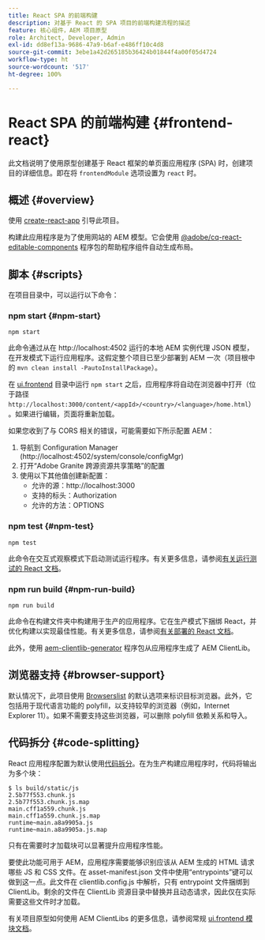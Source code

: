 ```yaml
---
title: React SPA 的前端构建
description: 对基于 React 的 SPA 项目的前端构建流程的描述
feature: 核心组件，AEM 项目原型
role: Architect, Developer, Admin
exl-id: dd8ef13a-9686-47a9-b6af-e486ff10c4d8
source-git-commit: 3ebe1a42d265185b36424b01844f4a00f05d4724
workflow-type: ht
source-wordcount: '517'
ht-degree: 100%

---
```


# React SPA 的前端构建 {#frontend-react}

此文档说明了使用原型创建基于 React 框架的单页面应用程序 (SPA) 时，创建项目的详细信息。即在将 `frontendModule` 选项设置为 `react` 时。

## 概述 {#overview}

使用 [create-react-app](https://github.com/facebook/create-react-app) 引导此项目。

构建此应用程序是为了使用网站的 AEM 模型。它会使用 [@adobe/cq-react-editable-components](https://www.npmjs.com/package/@adobe/cq-react-editable-components) 程序包的帮助程序组件自动生成布局。

## 脚本 {#scripts}

在项目目录中，可以运行以下命令：

### npm start {#npm-start}

```shell
npm start
```

此命令通过从在 http://localhost:4502 运行的本地 AEM 实例代理 JSON 模型，在开发模式下运行应用程序。这假定整个项目已至少部署到 AEM 一次（项目根中的 `mvn clean install -PautoInstallPackage`）。

在 [ui.frontend](uifrontend.md) 目录中运行 `npm start` 之后，应用程序将自动在浏览器中打开（位于路径 `http://localhost:3000/content/<appId>/<country>/<language>/home.html`）。如果进行编辑，页面将重新加载。

如果您收到了与 CORS 相关的错误，可能需要如下所示配置 AEM：

1. 导航到 Configuration Manager (http://localhost:4502/system/console/configMgr)
1. 打开“Adobe Granite 跨源资源共享策略”的配置
1. 使用以下其他值创建新配置：
   * 允许的源：http://localhost:3000
   * 支持的标头：Authorization
   * 允许的方法：OPTIONS

### npm test {#npm-test}

```shell
npm test
```

此命令在交互式观察模式下启动测试运行程序。有关更多信息，请参阅[有关运行测试的 React 文档](https://facebook.github.io/create-react-app/docs/running-tests)。

### npm run build {#npm-run-build}

```shell
npm run build
```

此命令在构建文件夹中构建用于生产的应用程序。它在生产模式下捆绑 React，并优化构建以实现最佳性能。有关更多信息，请参阅[有关部署的 React 文档](https://facebook.github.io/create-react-app/docs/deployment)。

此外，使用 [aem-clientlib-generator](https://github.com/wcm-io-frontend/aem-clientlib-generator) 程序包从应用程序生成了 AEM ClientLib。

## 浏览器支持 {#browser-support}

默认情况下，此项目使用 [Browserslist](https://github.com/browserslist/browserslist) 的默认选项来标识目标浏览器。此外，它包括用于现代语言功能的 polyfill，以支持较早的浏览器（例如，Internet Explorer 11）。如果不需要支持这些浏览器，可以删除 polyfill 依赖关系和导入。

## 代码拆分 {#code-splitting}

React 应用程序配置为默认使用[代码拆分](https://webpack.js.org/guides/code-splitting)。在为生产构建应用程序时，代码将输出为多个块：

```shell
$ ls build/static/js
2.5b77f553.chunk.js
2.5b77f553.chunk.js.map
main.cff1a559.chunk.js
main.cff1a559.chunk.js.map
runtime~main.a8a9905a.js
runtime~main.a8a9905a.js.map
```

只有在需要时才加载块可以显著提升应用程序性能。

要使此功能可用于 AEM，应用程序需要能够识别应该从 AEM 生成的 HTML 请求哪些 JS 和 CSS 文件。在 asset-manifest.json 文件中使用“entrypoints”键可以做到这一点。此文件在 clientlib.config.js 中解析，只有 entrypoint 文件捆绑到 ClientLib。剩余的文件在 ClientLib 资源目录中替换并且动态请求，因此仅在实际需要这些文件时才加载。

有关项目原型如何使用 AEM ClientLibs 的更多信息，请参阅常规 [ui.frontend 模块文档](uifrontend.md#clientlibs)。
